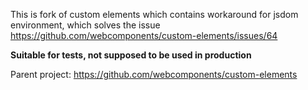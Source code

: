 This is fork of custom elements which contains workaround for jsdom environment, which solves the issue https://github.com/webcomponents/custom-elements/issues/64

**Suitable for tests, not supposed to be used in production**

Parent project: https://github.com/webcomponents/custom-elements
